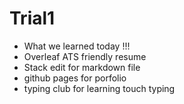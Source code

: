 # Trial1
* What we learned today !!!
* Overleaf ATS friendly resume
* Stack edit for markdown file
* github pages for porfolio
* typing club for learning touch typing 

